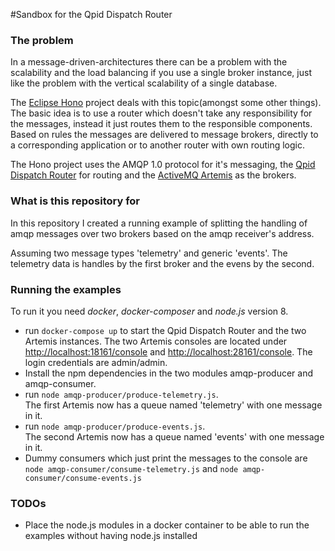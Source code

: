 #Sandbox for the Qpid Dispatch Router

### The problem
In a message-driven-architectures there can be a problem with the scalability and the load balancing 
if you use a single broker instance, just like the problem with the vertical scalability of a single database.

The [Eclipse Hono](https://www.eclipse.org/hono/) project deals with this topic(amongst some other things). 
The basic idea is to use a router which doesn't take any responsibility for the messages, 
instead it just routes them to the responsible components.  
Based on rules the messages are delivered to message brokers, directly to a corresponding application 
or to another router with own routing logic.

The Hono project uses the AMQP 1.0 protocol for it's messaging, 
the [Qpid Dispatch Router](https://qpid.apache.org/components/dispatch-router/index.html) for routing
and the [ActiveMQ Artemis](https://activemq.apache.org/artemis/) as the brokers.

### What is this repository for
In this repository I created a running example of splitting the handling of amqp messages over two brokers
based on the amqp receiver's address.

Assuming two message types 'telemetry' and generic 'events'. 
The telemetry data is handles by the first broker and the evens by the second.

### Running the examples
To run it you need *docker*, *docker-composer* and *node.js* version 8.

* run ```docker-compose up``` to start the Qpid Dispatch Router and the two Artemis instances. 
The two Artemis consoles are located under <http://localhost:18161/console> and <http://localhost:28161/console>.
The login credentials are admin/admin.
* Install the npm dependencies in the two modules amqp-producer and amqp-consumer.
* run ```node amqp-producer/produce-telemetry.js```.  
The first Artemis now has a queue named 'telemetry' with one message in it.
* run ```node amqp-producer/produce-events.js```.  
The second Artemis now has a queue named 'events' with one message in it.
* Dummy consumers which just print the messages to the console are ```node amqp-consumer/consume-telemetry.js``` and ```node amqp-consumer/consume-events.js```

### TODOs
* Place the node.js modules in a docker container to be able to run the examples without having node.js installed
